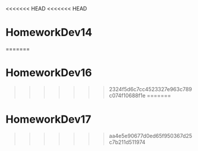 <<<<<<< HEAD
<<<<<<< HEAD
# HomeworkDev14
=======
# HomeworkDev16
>>>>>>> 2324f5d6c7cc4523327e963c789c074f10688f1e
=======
# HomeworkDev17
>>>>>>> aa4e5e90677d0ed65f950367d25c7b211d511974
